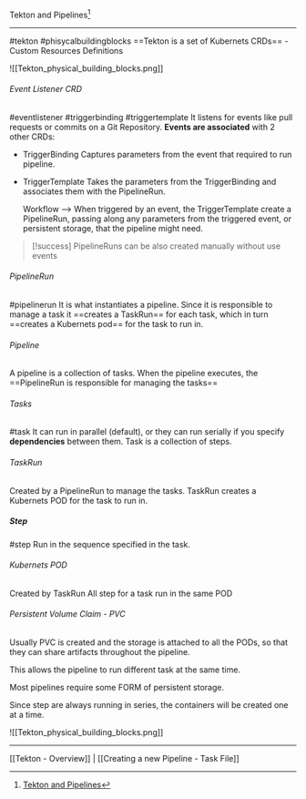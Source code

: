 Tekton and Pipelines[^1]
***
#tekton #phisycalbuildingblocks
==Tekton is a set of Kubernets CRDs== - Custom Resources Definitions


![[Tekton_physical_building_blocks.png]]
###### Event Listener CRD
#eventlistener #triggerbinding #triggertemplate 
It listens for events like pull requests or commits on a Git Repository.
**Events are associated** with 2 other CRDs:
- TriggerBinding
	Captures parameters from the event that required to run pipeline.
- TriggerTemplate
	Takes the parameters from the TriggerBinding and associates them with the PipelineRun.
	
	Workflow -->
		When triggered by an event, the TriggerTemplate create a PipelineRun, passing along any parameters from the triggered event, or persistent storage, that the pipeline might need.
>[!success] PipelineRuns can be also created manually without use events


###### PipelineRun
#pipelinerun
It is what instantiates a pipeline.
Since it is responsible to manage a task it ==creates a 
	TaskRun== for each task,
		which in turn ==creates a Kubernets pod== for the task to run in.

	

###### Pipeline
A pipeline is a collection of tasks.
When the pipeline executes, the ==PipelineRun is responsible for managing the tasks==

###### Tasks
#task
It can run in parallel (default), or they can run 
serially if you specify **dependencies** between them.
Task is a collection of steps.

###### TaskRun
Created by a PipelineRun to manage the tasks.
TaskRun creates a Kubernets POD for the task to run in.

##### Step
#step 
Run in the sequence specified in the task.

###### Kubernets POD
Created by TaskRun
All step for a task run in the same POD

###### Persistent Volume Claim -  PVC
Usually PVC is created and the storage is attached to all the PODs,
so that they can share artifacts throughout the pipeline.

This allows the pipeline to run different task at the same time.

Most pipelines require some FORM of persistent storage.

Since step are always running in series, the containers will be created one at a time.

![[Tekton_physical_building_blocks.png]]


***
[[Tekton - Overview]] | [[Creating a new Pipeline - Task File]]

[^1]: [Tekton and Pipelines](https://www.coursera.org/learn/continuous-integration-and-continuous-delivery-ci-cd/lecture/OpMLt/introduction-to-tekton-and-pipelines)
